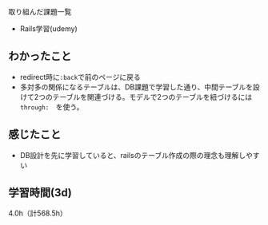 取り組んだ課題一覧
- Rails学習(udemy)

## わかったこと
- redirect時に`:back`で前のページに戻る
- 多対多の関係になるテーブルは、DB課題で学習した通り、中間テーブルを設けて2つのテーブルを関連づける。モデルで2つのテーブルを紐づけるには `through:`　を使う。　

## 感じたこと
- DB設計を先に学習していると、railsのテーブル作成の際の理念も理解しやすい

## 学習時間(3d)
4.0h（計568.5h）